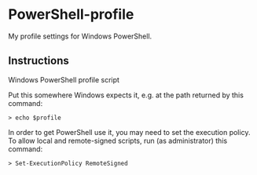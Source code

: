 # PowerShell-profile

My profile settings for Windows PowerShell.

## Instructions

Windows PowerShell profile script

 Put this somewhere Windows expects it, e.g. at the path returned by this command:
 
 `> echo $profile`
 
 In order to get PowerShell use it, you may need to set the execution policy.
 To allow local and remote-signed scripts, run (as administrator) this command:
 
 `> Set-ExecutionPolicy RemoteSigned`

